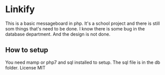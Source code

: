 # Linkify 
This is a basic messageboard in php.
It's a school project and there is still som things that's need to be done.
I know there is some bug in the database department.
And the design is not done.
## How to setup
You need mamp or php7 and sql installed to setup.
The sql file is in the db folder.
License MIT





